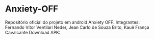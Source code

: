 # Anxiety-OFF
Repositório oficial do projeto em android Anxiety OFF.
Integrantes: Fernando Vítor Ventilari Neder, Jean Carlo de Souza Brito, Kauê França Cavalcante
Download APK:
